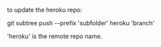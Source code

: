 to update the heroku repo:

git subtree push --prefix 'subfolder' heroku 'branch'
  
'heroku' is the remote repo name.
